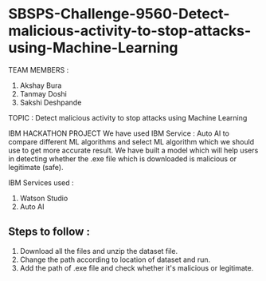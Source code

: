 # SBSPS-Challenge-9560-Detect-malicious-activity-to-stop-attacks-using-Machine-Learning
TEAM MEMBERS :

  1. Akshay Bura
  2. Tanmay Doshi
  3. Sakshi Deshpande

TOPIC : 
  Detect malicious activity to stop attacks using Machine Learning

IBM HACKATHON PROJECT
  We have used IBM Service : Auto AI to compare different ML algorithms and select ML algorithm which we should use to get more accurate result. We have built a model which will help users in detecting whether the .exe file which is downloaded is malicious or legitimate (safe).

IBM Services used :
  1. Watson Studio
  2. Auto AI

## Steps to follow :

  1. Download all the files and unzip the dataset file.
  2. Change the path according to location of dataset and run.
  3. Add the path of .exe file and check whether it's malicious or legitimate.
